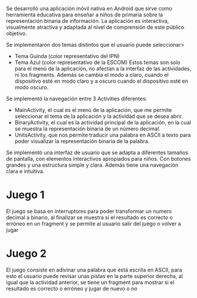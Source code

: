<!-- Desarrolle una aplicación móvil nativa en Android que sirva como herramienta educativa para enseñar a niños
de primaria sobre la representación binaria de información. La aplicación debe ser interactiva, visualmente
atractiva y adaptada al nivel de comprensión de este público objetivo. -->
Se desarrolló una aplicación móvil nativa en Android que sirve como herramienta educativa para enseñar a niños
de primaria sobre la representación binaria de información. La aplicación es interactiva, visualmente
atractiva y adaptada al nivel de comprensión de este público objetivo.

<!-- Implementación de temas personalizables:
○ La aplicación debe implementar dos temas distintos que el usuario pueda seleccionar:
■ Tema Guinda (color representativo del IPN)
■ Tema Azul (color representativo de la ESCOM)
○ Ambos temas deben responder automáticamente al modo del sistema:
■ Versión clara cuando el dispositivo esté en modo claro
■ Versión oscura cuando el dispositivo esté en modo oscuro

2. Arquitectura de la aplicación:
○ Implementar navegación entre al menos 3 Activities diferentes
○ Utilizar mínimo 2 Fragments para mostrar diferentes secciones de contenido
○ Incluir un menú o sección que permita al usuario cambiar entre los temas disponibles
3. Interfaz de usuario:
○ Diseño responsivo que se adapte a diferentes tamaños de pantalla
○ Elementos interactivos apropiados para niños (botones grandes, colores llamativos,
animaciones)
○ Navegación clara e intuitiva -->
Se implementaron dos temas distintos que el usuario puede seleccionar>
- Tema Guinda (color representativo del IPN)
- Tema Azul (color representativo de la ESCOM)
Estos temas son solo para el menú de la aplicación, no afectan a la interfaz de las actividades, ni los fragments.
Además se cambia el modo a claro, cuando el dispositivo esté en modo claro y a oscuro cuando el dispositivo esté en modo oscuro.

Se implementó la navegación entre 3 Activities diferentes:
- MainActivity, el cual es el menú de la aplicación, que me permite seleccionar el tema de la aplicación y la actividad que se desea abrir.
- BinaryActivity, el cual es la actividad principal de la aplicación, en la cual se muestra la representación binaria de un número decimal.
- UnitsActivity, que nos permite traducir una palabra en ASCII a texto para poder visualizar la representación binaria de la palabra.

Se implementó una interfaz de usuario que se adapta a diferentes tamaños de pantalla, con elementos interactivos apropiados para niños. Con botones grandes y una estructura simple y clara.
Además tiene una navegación clara e intuitiva.

# Juego 1
El juego se basa en interruptores para poder transformar un numero decimal a binario, al finalizar se muestra si el resultado es correcto o erróneo en un fragment y se permite al usuario salir del juego o volver a jugar

# Juego 2
El juego consiste en adivinar una palabra que está escrita en ASCII, para esto el usuario puede revisar unas pistas en la parte superior derecha, al igual que la actividad anterior, se tiene un fragment para mostrar si el resultado es correcto o erróneo y jugar de nuevo o no